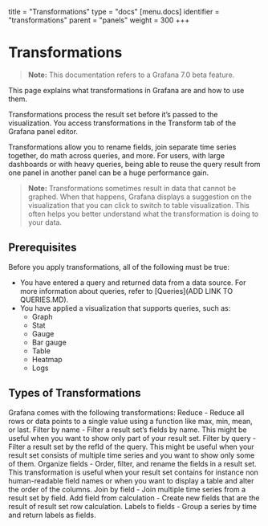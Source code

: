 title = "Transformations"
type = "docs"
[menu.docs]
identifier = "transformations"
parent = "panels"
weight = 300
+++

# Transformations

> **Note:** This documentation refers to a Grafana 7.0 beta feature.

This page explains what transformations in Grafana are and how to use them.

Transformations process the result set before it’s passed to the visualization. You access transformations in the Transform tab of the Grafana panel editor.

Transformations allow you to rename fields, join separate time series together, do math across queries, and more. For users\, with large dashboards or with heavy queries, being able to reuse the query result from one panel in another panel can be a huge performance gain.

> **Note:** Transformations sometimes result in data that cannot be graphed. When that happens, Grafana displays a suggestion on the visualization that you can click to switch to table visualization. This often helps you better understand what the transformation is doing to your data.

## Prerequisites

Before you apply transformations, all of the following must be true:
- You have entered a query and returned data from a data source. For more information about queries, refer to [Queries](ADD LINK TO QUERIES.MD).
- You have applied a visualization that supports queries, such as:
  - Graph
  - Stat
  - Gauge
  - Bar gauge
  - Table
  - Heatmap
  - Logs

## Types of Transformations

Grafana comes with the following transformations:
Reduce - Reduce all rows or data points to a single value using a function like max, min, mean, or last.
Filter by name - Filter a result set’s fields by name. This might be useful when you want to show only part of your result set.
Filter by query - Filter a result set by the refId of the query. This might be useful when your result set consists of multiple time series and you want to show only some of them.
Organize fields - Order, filter, and rename the fields in a result set. This transformation is useful when your result set contains for instance non human-readable field names or when you want to display a table and alter the order of the columns. 
Join by field - Join multiple time series from a result set by field.
Add field from calculation - Create new fields that are the result of result set row calculation.
Labels to fields - Group a series by time and return labels as fields.


